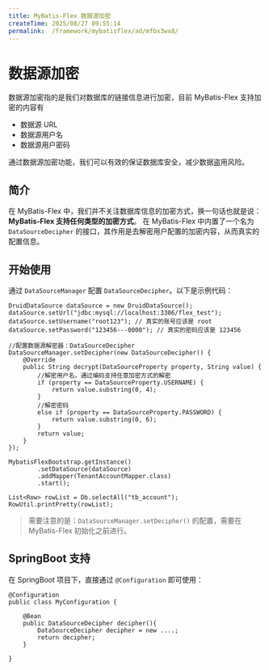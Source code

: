```yaml
---
title: MyBatis-Flex 数据源加密
createTime: 2025/08/27 09:55:14
permalink:  /framework/mybatisflex/ad/mfbx3wx8/
---
```

# 数据源加密

数据源加密指的是我们对数据库的链接信息进行加密，目前 MyBatis-Flex 支持加密的内容有

- 数据源 URL
- 数据源用户名
- 数据源用户密码

通过数据源加密功能，我们可以有效的保证数据库安全，减少数据盗用风险。

## 简介

在 MyBatis-Flex 中，我们并不关注数据库信息的加密方式，换一句话也就是说：**MyBatis-Flex 支持任何类型的加密方式**。 在 MyBatis-Flex 中内置了一个名为 `DataSourceDecipher` 的接口，其作用是去解密用户配置的加密内容，从而真实的配置信息。

## 开始使用

通过 `DataSourceManager` 配置 `DataSourceDecipher`。以下是示例代码：



```
DruidDataSource dataSource = new DruidDataSource();
dataSource.setUrl("jdbc:mysql://localhost:3306/flex_test");
dataSource.setUsername("root123"); // 真实的账号应该是 root
dataSource.setPassword("123456---0000"); // 真实的密码应该是 123456
        
//配置数据源解密器：DataSourceDecipher
DataSourceManager.setDecipher(new DataSourceDecipher() {
    @Override
    public String decrypt(DataSourceProperty property, String value) {
        //解密用户名，通过编码支持任意加密方式的解密
        if (property == DataSourceProperty.USERNAME) {
            return value.substring(0, 4);
        } 
        //解密密码
        else if (property == DataSourceProperty.PASSWORD) {
            return value.substring(0, 6);
        }
        return value;
    }
});
        
MybatisFlexBootstrap.getInstance()
        .setDataSource(dataSource)
        .addMapper(TenantAccountMapper.class)
        .start();

List<Row> rowList = Db.selectAll("tb_account");
RowUtil.printPretty(rowList);
```

> 需要注意的是：`DataSourceManager.setDecipher()` 的配置，需要在 MyBatis-Flex 初始化之前进行。

## SpringBoot 支持

在 SpringBoot 项目下，直接通过 `@Configuration` 即可使用：



```
@Configuration
public class MyConfiguration {
    
    @Bean
    public DataSourceDecipher decipher(){
        DataSourceDecipher decipher = new ....;
        return decipher;
    }
    
}
```